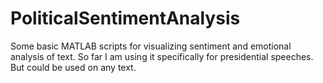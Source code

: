 # PoliticalSentimentAnalysis
Some basic MATLAB scripts for visualizing sentiment and emotional analysis of text. So far I am using it specifically for presidential speeches. But could be used on any text.
